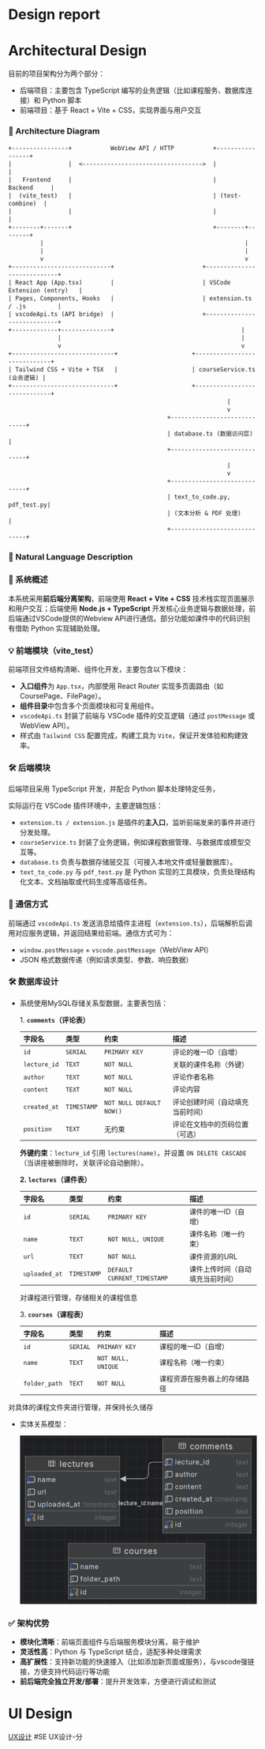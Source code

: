 # Design report

# Architectural Design

目前的项目架构分为两个部分：

- 后端项目：主要包含 TypeScript 编写的业务逻辑（比如课程服务、数据库连接）和 Python 脚本
- 前端项目：基于 React + Vite + CSS，实现界面与用户交互

### 🔧 Architecture Diagram

```
+----------------+           WebView API / HTTP           +-----------------+
|                |  <---------------------------------->  |                 |
|   Frontend     |                                        |     Backend     |
|  (vite_test)   |                                        | (test-combine)  |
|                |                                        |                 |
+--------+-------+                                        +--------+--------+
         |                                                         |
         |                                                         |
         v                                                         v
+----------------------------+                         +----------------------------+
| React App (App.tsx)        |                         | VSCode Extension (entry)   |
| Pages, Components, Hooks   |                         | extension.ts / .js         |
| vscodeApi.ts (API bridge)  |                         +----------------------------+
+-------------+--------------+                                    |
              |                                                   |
              v                                                   v
+-----------------------------+                     +-----------------------------+
| Tailwind CSS + Vite + TSX   |                     | courseService.ts (业务逻辑) |
+-----------------------------+                     +-----------------------------+
                                                              |
                                                              v
                                             +-----------------------------+
                                             | database.ts (数据访问层)     |
                                             +-----------------------------+
                                                              |
                                                              v
                                             +-----------------------------+
                                             | text_to_code.py, pdf_test.py|
                                             | (文本分析 & PDF 处理)        |
                                             +-----------------------------+

```

### 📄 Natural Language Description

### 📌 系统概述

本系统采用**前后端分离架构**，前端使用 **React + Vite + CSS** 技术栈实现页面展示和用户交互；后端使用 **Node.js + TypeScript** 开发核心业务逻辑与数据处理，前后端通过VSCode提供的Webview API进行通信。部分功能如课件中的代码识别有借助 Python 实现辅助处理。

### 💡 前端模块（vite_test）

前端项目文件结构清晰、组件化开发，主要包含以下模块：

- **入口组件**为 `App.tsx`，内部使用 React Router 实现多页面路由（如 CoursePage、FilePage）。
- **组件目录**中包含多个页面模块和可复用组件。
- `vscodeApi.ts` 封装了前端与 VSCode 插件的交互逻辑（通过 `postMessage` 或 WebView API）。
- 样式由 `Tailwind CSS` 配置完成，构建工具为 `Vite`，保证开发体验和构建效率。

### 🛠 后端模块

后端项目采用 TypeScript 开发，并配合 Python 脚本处理特定任务，

实际运行在 VSCode 插件环境中，主要逻辑包括：

- `extension.ts / extension.js` 是插件的**主入口**，监听前端发来的事件并进行分发处理。
- `courseService.ts` 封装了业务逻辑，例如课程数据管理、与数据库或模型交互等。
- `database.ts` 负责与数据存储层交互（可接入本地文件或轻量数据库）。
- `text_to_code.py` 与 `pdf_test.py` 是 Python 实现的工具模块，负责处理结构化文本、文档抽取或代码生成等高级任务。

### 🔗 通信方式

前端通过 `vscodeApi.ts` 发送消息给插件主进程（`extension.ts`），后端解析后调用对应服务逻辑，并返回结果给前端。通信方式可为：

- `window.postMessage` + `vscode.postMessage`（WebView API）
- JSON 格式数据传递（例如请求类型、参数、响应数据）

### 🛠 数据库设计

- 系统使用MySQL存储关系型数据，主要表包括：
    
    1. **`comments`（评论表）**
    
    | **字段名** | **类型** | **约束** | **描述** |
    | --- | --- | --- | --- |
    | `id` | `SERIAL` | `PRIMARY KEY` | 评论的唯一ID（自增） |
    | `lecture_id` | `TEXT` | `NOT NULL` | 关联的课件名称（外键） |
    | `author` | `TEXT` | `NOT NULL` | 评论作者名称 |
    | `content` | `TEXT` | `NOT NULL` | 评论内容 |
    | `created_at` | `TIMESTAMP` | `NOT NULL DEFAULT NOW()` | 评论创建时间（自动填充当前时间） |
    | `position` | `TEXT` | 无约束 | 评论在文档中的页码位置（可选） |
    
    **外键约束**：`lecture_id` 引用 `lectures(name)`，并设置 `ON DELETE CASCADE`（当讲座被删除时，关联评论自动删除）。
    
    **2. `lectures`（课件表）**
    
    | **字段名** | **类型** | **约束** | **描述** |
    | --- | --- | --- | --- |
    | `id` | `SERIAL` | `PRIMARY KEY` | 课件的唯一ID（自增） |
    | `name` | `TEXT` | `NOT NULL, UNIQUE` | 课件名称（唯一约束） |
    | `url` | `TEXT` | `NOT NULL` | 课件资源的URL |
    | `uploaded_at` | `TIMESTAMP` | `DEFAULT CURRENT_TIMESTAMP` | 课件上传时间（自动填充当前时间） |
    
    对课程进行管理，存储相关的课程信息
    
    3. **`courses`（课程表）**
    
    | **字段名** | **类型** | **约束** | **描述** |
    | --- | --- | --- | --- |
    | `id` | `SERIAL` | `PRIMARY KEY` | 课程的唯一ID（自增） |
    | `name` | `TEXT` | `NOT NULL, UNIQUE` | 课程名称（唯一约束） |
    | `folder_path` | `TEXT` | `NOT NULL` | 课程资源在服务器上的存储路径 |

对具体的课程文件夹进行管理，并保持长久储存

- 实体关系模型：
    
    ![image.png](image.png)
    

### ✅ 架构优势

- **模块化清晰**：前端页面组件与后端服务模块分离，易于维护
- **灵活性高**：Python 与 TypeScript 结合，适配多种处理需求
- **高扩展性**：支持新功能的快速接入（比如添加新页面或服务），与vscode强链接，方便支持代码运行等功能
- **前后端完全独立开发/部署**：提升开发效率，方便进行调试和测试

# UI Design

[UX设计](https://modao.cc/proto/3EsAGTgtsuriv9wjM07wcn/sharing?view_mode=read_only&screen=rbpUiRej30Yfkct0T) #SE UX设计-分